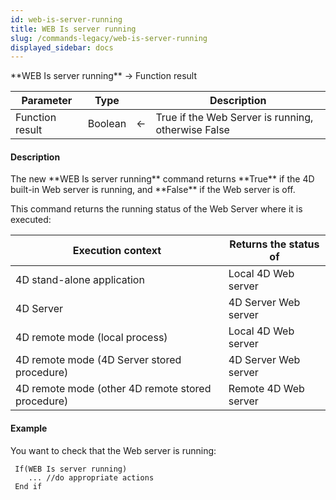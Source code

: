 ```yaml
---
id: web-is-server-running
title: WEB Is server running
slug: /commands-legacy/web-is-server-running
displayed_sidebar: docs
---
```


<!--REF #_command_.WEB Is server running.Syntax-->**WEB Is server running** -> Function result<!-- END REF-->
<!--REF #_command_.WEB Is server running.Params-->
| Parameter | Type |  | Description |
| --- | --- | --- | --- |
| Function result | Boolean | &larr; | True if the Web Server is running, otherwise False |

<!-- END REF-->

#### Description 

<!--REF #_command_.WEB Is server running.Summary-->The new **WEB Is server running** command returns **True** if the 4D built-in Web server is running, and **False** if the Web server is off.<!-- END REF-->

This command returns the running status of the Web Server where it is executed: 

| **Execution context**                             | **Returns the status of** |
| ------------------------------------------------- | ------------------------- |
| 4D stand-alone application                        | Local 4D Web server       |
| 4D Server                                         | 4D Server Web server      |
| 4D remote mode (local process)                    | Local 4D Web server       |
| 4D remote mode (4D Server stored procedure)       | 4D Server Web server      |
| 4D remote mode (other 4D remote stored procedure) | Remote 4D Web server      |

#### Example 

You want to check that the Web server is running:

```4d
 If(WEB Is server running)
    ... //do appropriate actions
 End if
```
